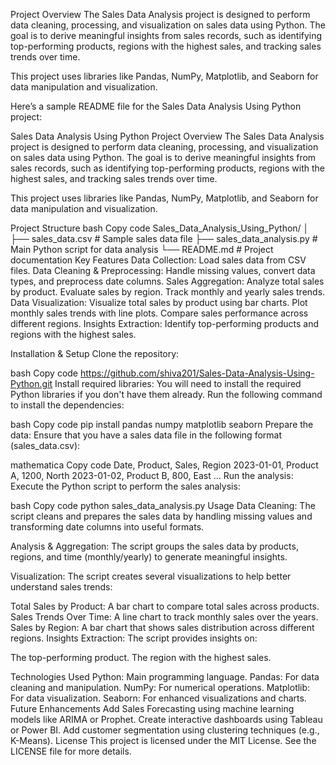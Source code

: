Project Overview
The Sales Data Analysis project is designed to perform data cleaning, processing, and visualization on sales data using Python. The goal is to derive meaningful insights from sales records, such as identifying top-performing products, regions with the highest sales, and tracking sales trends over time.

This project uses libraries like Pandas, NumPy, Matplotlib, and Seaborn for data manipulation and visualization.


Here’s a sample README file for the Sales Data Analysis Using Python project:

Sales Data Analysis Using Python
Project Overview
The Sales Data Analysis project is designed to perform data cleaning, processing, and visualization on sales data using Python. The goal is to derive meaningful insights from sales records, such as identifying top-performing products, regions with the highest sales, and tracking sales trends over time.

This project uses libraries like Pandas, NumPy, Matplotlib, and Seaborn for data manipulation and visualization.

Project Structure
bash
Copy code
Sales_Data_Analysis_Using_Python/
│
├── sales_data.csv             # Sample sales data file
├── sales_data_analysis.py      # Main Python script for data analysis
└── README.md                   # Project documentation
Key Features
Data Collection: Load sales data from CSV files.
Data Cleaning & Preprocessing: Handle missing values, convert data types, and preprocess date columns.
Sales Aggregation:
Analyze total sales by product.
Evaluate sales by region.
Track monthly and yearly sales trends.
Data Visualization:
Visualize total sales by product using bar charts.
Plot monthly sales trends with line plots.
Compare sales performance across different regions.
Insights Extraction: Identify top-performing products and regions with the highest sales.

Installation & Setup
Clone the repository:

bash
Copy code
https://github.com/shiva201/Sales-Data-Analysis-Using-Python.git
Install required libraries: You will need to install the required Python libraries if you don't have them already. Run the following command to install the dependencies:

bash
Copy code
pip install pandas numpy matplotlib seaborn
Prepare the data: Ensure that you have a sales data file in the following format (sales_data.csv):

mathematica
Copy code
Date, Product, Sales, Region
2023-01-01, Product A, 1200, North
2023-01-02, Product B, 800, East
...
Run the analysis: Execute the Python script to perform the sales analysis:

bash
Copy code
python sales_data_analysis.py
Usage
Data Cleaning: The script cleans and prepares the sales data by handling missing values and transforming date columns into useful formats.

Analysis & Aggregation: The script groups the sales data by products, regions, and time (monthly/yearly) to generate meaningful insights.

Visualization: The script creates several visualizations to help better understand sales trends:

Total Sales by Product: A bar chart to compare total sales across products.
Sales Trends Over Time: A line chart to track monthly sales over the years.
Sales by Region: A bar chart that shows sales distribution across different regions.
Insights Extraction: The script provides insights on:

The top-performing product.
The region with the highest sales.


Technologies Used
Python: Main programming language.
Pandas: For data cleaning and manipulation.
NumPy: For numerical operations.
Matplotlib: For data visualization.
Seaborn: For enhanced visualizations and charts.
Future Enhancements
Add Sales Forecasting using machine learning models like ARIMA or Prophet.
Create interactive dashboards using Tableau or Power BI.
Add customer segmentation using clustering techniques (e.g., K-Means).
License
This project is licensed under the MIT License. See the LICENSE file for more details.
